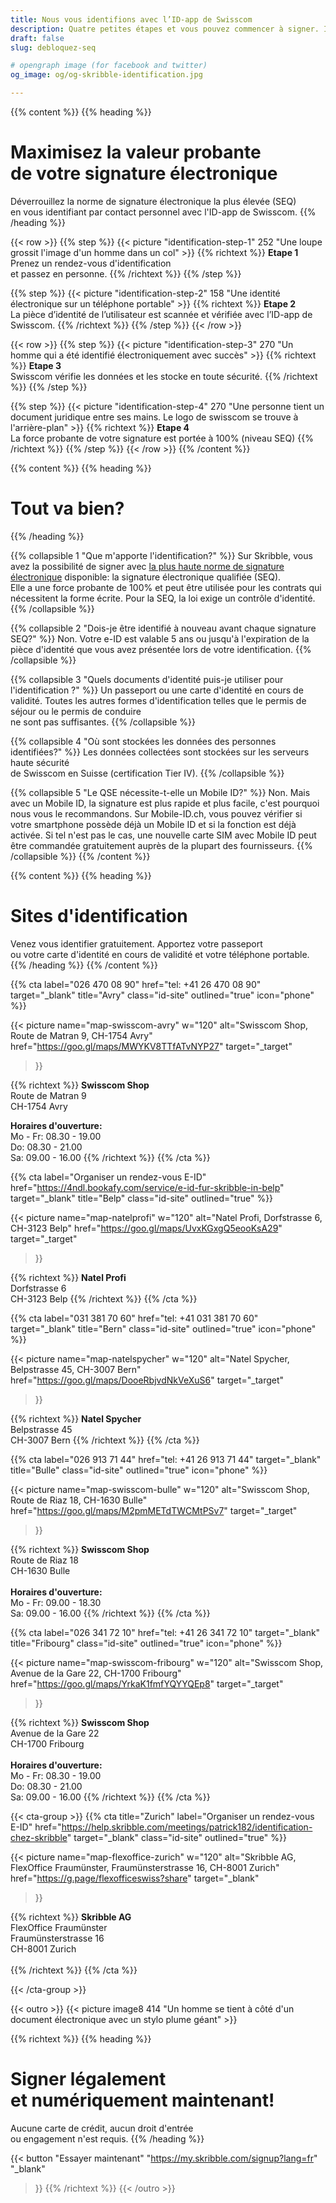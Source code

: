 ```yaml
---
title: Nous vous identifions avec l’ID-app de Swisscom
description: Quatre petites étapes et vous pouvez commencer à signer. Il vous suffit d’avoir un téléphone mobile et un document de voyage valide.
draft: false
slug: debloquez-seq

# opengraph image (for facebook and twitter)
og_image: og/og-skribble-identification.jpg

---
```


{{% content %}}
{{% heading %}}
# Maximisez la valeur probante <br class="hide-for-mobile">de votre signature électronique
Déverrouillez la norme de signature électronique la plus élevée (SEQ) <br class="hide-for-mobile">en vous identifiant par contact personnel avec l'ID-app de Swisscom.
{{% /heading %}}

{{< row >}}
{{% step %}}
{{< picture "identification-step-1" 252 "Une loupe grossit l'image d'un homme dans un col" >}}
{{% richtext %}}
**Etape 1**<br>
Prenez un rendez-vous d'identification <br class="hide-for-mobile">et passez en personne.
{{% /richtext %}}
{{% /step %}}

{{% step %}}
{{< picture "identification-step-2" 158 "Une identité électronique sur un téléphone portable" >}}
{{% richtext %}}
**Etape 2**<br>
La pièce d’identité de l’utilisateur est scannée et vérifiée avec l’ID-app de Swisscom.
{{% /richtext %}}
{{% /step %}}
{{< /row >}}

{{< row >}}
{{% step %}}
{{< picture "identification-step-3" 270 "Un homme qui a été identifié électroniquement avec succès" >}}
{{% richtext %}}
**Etape 3**<br>
Swisscom vérifie les données et les stocke en toute sécurité.
{{% /richtext %}}
{{% /step %}}

{{% step %}}
{{< picture "identification-step-4" 270 "Une personne tient un document juridique entre ses mains. Le logo de swisscom se trouve à l'arrière-plan" >}}
{{% richtext %}}
**Etape 4**<br>
La force probante de votre signature est portée à 100% (niveau SEQ)
{{% /richtext %}}
{{% /step %}}
{{< /row >}}
{{% /content %}}

[//]: # (--------------------------------------------------------------------------------------------------------------)


{{% content %}}
{{% heading %}}
# Tout va bien?
{{% /heading %}}

{{% collapsible 1 "Que m'apporte l'identification?" %}}
Sur Skribble, vous avez la possibilité de signer avec [la plus haute norme de signature électronique](/fr/normessignature) disponible: la signature électronique qualifiée (SEQ). <br class="hide-for-mobile">Elle a une force probante de 100% et peut être utilisée pour les contrats qui nécessitent la forme écrite. Pour la SEQ, la loi exige un contrôle d'identité.
{{% /collapsible %}}

{{% collapsible 2 "Dois-je être identifié à nouveau avant chaque signature SEQ?" %}}
Non. Votre e-ID est valable 5 ans ou jusqu'à l'expiration de la pièce d'identité que vous avez présentée lors de votre identification.
{{% /collapsible %}}

{{% collapsible 3 "Quels documents d'identité puis-je utiliser pour l'identification ?" %}}
Un passeport ou une carte d'identité en cours de validité. Toutes les autres formes d'identification telles que le permis de séjour ou le permis de conduire <br class="hide-for-mobile">ne sont pas suffisantes.
{{% /collapsible %}}

{{% collapsible 4 "Où sont stockées les données des personnes identifiées?" %}}
Les données collectées sont stockées sur les serveurs haute sécurité <br class="hide-for-mobile">de Swisscom en Suisse (certification Tier IV).
{{% /collapsible %}}

{{% collapsible 5 "Le QSE nécessite-t-elle un Mobile ID?" %}}
Non. Mais avec un Mobile ID, la signature est plus rapide et plus facile, c'est pourquoi nous vous le recommandons. Sur Mobile-ID.ch, vous pouvez vérifier si votre smartphone possède déjà un Mobile ID et si la fonction est déjà activée. Si tel n'est pas le cas, une nouvelle carte SIM avec Mobile ID peut être commandée gratuitement auprès de la plupart des fournisseurs.
{{% /collapsible %}}
{{% /content %}}

[//]: # (--------------------------------------------------------------------------------------------------------------)

{{% content %}}
{{% heading %}}
# Sites d'identification
Venez vous identifier gratuitement. Apportez votre passeport <br class="hide-for-mobile">ou votre carte d'identité en cours de validité et votre téléphone portable.
{{% /heading %}}
{{% /content %}}


{{% cta
  label="026 470 08 90"
  href="tel: +41 26 470 08 90"
  target="_blank"
  title="Avry"
  class="id-site"
  outlined="true"
  icon="phone"
%}}

{{< picture
  name="map-swisscom-avry"
  w="120"
  alt="Swisscom Shop, Route de Matran 9, CH-1754 Avry"
  href="https://goo.gl/maps/MWYKV8TTfATvNYP27"
  target="_target"
>}}

{{% richtext %}}
**Swisscom Shop**<br>
Route de Matran 9<br>
CH-1754 Avry<br>

**Horaires d'ouverture:**<br>
Mo - Fr: 08.30 - 19.00<br>
Do: 08.30 - 21.00<br>
Sa: 09.00 - 16.00
{{% /richtext %}}
{{% /cta %}}

[//]: # (--------------------------------------------------------------------------------------------------------------)

{{% cta
  label="Organiser un rendez-vous E-ID"
  href="https://4ndl.bookafy.com/service/e-id-fur-skribble-in-belp"
  target="_blank"
  title="Belp"
  class="id-site"
  outlined="true"
%}}

{{< picture
  name="map-natelprofi"
  w="120"
  alt="Natel Profi, Dorfstrasse 6, CH-3123 Belp"
  href="https://goo.gl/maps/UvxKGxgQ5eooKsA29"
  target="_target"
>}}

{{% richtext %}}
**Natel Profi**<br>
Dorfstrasse 6<br>
CH-3123 Belp
{{% /richtext %}}
{{% /cta %}}

[//]: # (--------------------------------------------------------------------------------------------------------------)

{{% cta
  label="031 381 70 60"
  href="tel: +41 031 381 70 60"
  target="_blank"
  title="Bern"
  class="id-site"
  outlined="true"
  icon="phone"
%}}

{{< picture
  name="map-natelspycher"
  w="120"
  alt="Natel Spycher, Belpstrasse 45, CH-3007 Bern"
  href="https://goo.gl/maps/DooeRbjvdNkVeXuS6"
  target="_target"
>}}

{{% richtext %}}
**Natel Spycher**<br>
Belpstrasse 45<br>
CH-3007 Bern
{{% /richtext %}}
{{% /cta %}}

[//]: # (--------------------------------------------------------------------------------------------------------------)

{{% cta
  label="026 913 71 44"
  href="tel: +41 26 913 71 44"
  target="_blank"
  title="Bulle"
  class="id-site"
  outlined="true"
  icon="phone"
%}}

{{< picture
  name="map-swisscom-bulle"
  w="120"
  alt="Swisscom Shop, Route de Riaz 18, CH-1630 Bulle"
  href="https://goo.gl/maps/M2pmMETdTWCMtPSv7"
  target="_target"
>}}

{{% richtext %}}
**Swisscom Shop**<br>
Route de Riaz 18<br>
CH-1630 Bulle<br><br>
**Horaires d'ouverture:**<br>
Mo - Fr: 09.00 - 18.30<br>
Sa: 09.00 - 16.00
{{% /richtext %}}
{{% /cta %}}

[//]: # (--------------------------------------------------------------------------------------------------------------)

{{% cta
  label="026 341 72 10"
  href="tel: +41 26 341 72 10"
  target="_blank"
  title="Fribourg"
  class="id-site"
  outlined="true"
  icon="phone"
%}}

{{< picture
  name="map-swisscom-fribourg"
  w="120"
  alt="Swisscom Shop, Avenue de la Gare 22, CH-1700 Fribourg"
  href="https://goo.gl/maps/YrkaK1fmfYQYYQEp8"
  target="_target"
>}}

{{% richtext %}}
**Swisscom Shop**<br>
Avenue de la Gare 22<br>
CH-1700 Fribourg<br><br>
**Horaires d'ouverture:**<br>
Mo - Fr: 08.30 - 19.00<br>
Do: 08.30 - 21.00<br>
Sa: 09.00 - 16.00
{{% /richtext %}}
{{% /cta %}}

[//]: # (--------------------------------------------------------------------------------------------------------------)

{{< cta-group >}}
{{% cta
  title="Zurich"
  label="Organiser un rendez-vous E-ID"
  href="https://help.skribble.com/meetings/patrick182/identification-chez-skribble"
  target="_blank"
  class="id-site"
  outlined="true"
%}}

{{< picture
  name="map-flexoffice-zurich"
  w="120"
  alt="Skribble AG, FlexOffice Fraumünster, Fraumünsterstrasse 16, CH-8001 Zurich"
  href="https://g.page/flexofficeswiss?share"
  target="_blank"
>}}

{{% richtext %}}
**Skribble AG**<br>
FlexOffice Fraumünster<br>
Fraumünsterstrasse 16<br>
CH-8001 Zurich<br><br>
{{% /richtext %}}
{{% /cta %}}

<!--
{{% cta
  label="Organiser un rendez-vous E-ID"
  href="https://help.skribble.com/meetings/patrick182/identification-chez-skribble"
  target="_blank"
  class="id-site"
  outlined="true"
%}}

{{< picture
  name="map-trustsquare"
  w="120"
  alt="TrustSquare, Poststrasse 5-7, CH-8001 Zurich"
  href="https://goo.gl/maps/85xfVe5AG9eiUiat6"
  target="_blank"
>}}

{{% richtext %}}
**TrustSquare**<br>
Poststrasse 5-7<br>
CH-8001 Zurich

{{% /richtext %}}
{{% /cta %}}
//-->
{{< /cta-group >}}

[//]: # (--------------------------------------------------------------------------------------------------------------)


{{< outro >}}
{{< picture image8 414 "Un homme se tient à côté d'un document électronique avec un stylo plume géant" >}}

{{% richtext %}}
{{% heading %}}
# Signer légalement <br class="hide-for-mobile">et numériquement maintenant!
Aucune carte de crédit, aucun droit d'entrée <br class="hide-for-mobile">ou engagement n'est requis.
{{% /heading %}}

{{< button
  "Essayer maintenant"
  "https://my.skribble.com/signup?lang=fr"
  "_blank"
>}}
{{% /richtext %}}
{{< /outro >}}
